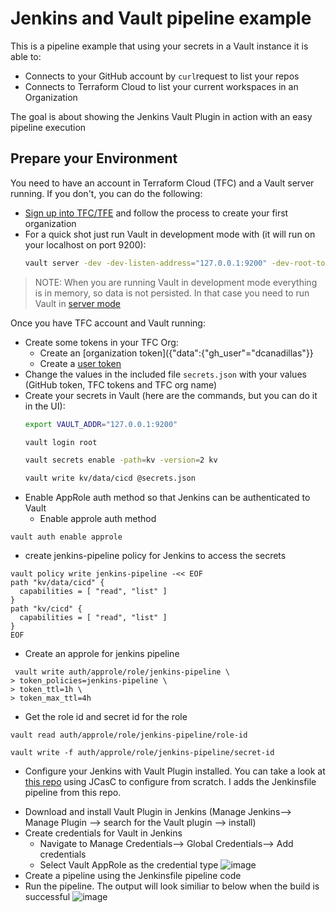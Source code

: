 # Jenkins and Vault pipeline example

This is a pipeline example that using your secrets in a Vault instance it is able to:
* Connects to your GitHub account by `curl`request to list your repos
* Connects to Terraform Cloud to list your current workspaces in an Organization

The goal is about showing the Jenkins Vault Plugin in action with an easy pipeline execution

## Prepare your Environment

You need to have an account in Terraform Cloud (TFC) and a Vault server running. If you don't, you can do the following:
* [Sign up into TFC/TFE](https://app.terraform.io/signup) and follow the process to create your first organization
* For a quick shot just run Vault in development mode with (it will run on your localhost on port 9200):
  ```bash
  vault server -dev -dev-listen-address="127.0.0.1:9200" -dev-root-token-id="root"
  ```
> NOTE: When you are running Vault in development mode everything is in memory, so data is not persisted. In that case you need to run Vault in [server mode](https://learn.hashicorp.com/tutorials/vault/getting-started-deploy)


Once you have TFC account and Vault running:

* Create some tokens in your TFC Org:
  - Create an [organization token]({"data":{"gh_user"="dcanadillas"}}
  - Create a [user token](https://www.terraform.io/docs/cloud/users-teams-organizations/api-tokens.html#user-api-tokens)
* Change the values in the included file `secrets.json` with your values (GitHub token, TFC tokens and TFC org name)
* Create your secrets in Vault (here are the commands, but you can do it in the UI):
  ```bash
  export VAULT_ADDR="127.0.0.1:9200"
  ```
  ```bash
  vault login root
  ```
  ```bash
  vault secrets enable -path=kv -version=2 kv
  ```
  ```bash
  vault write kv/data/cicd @secrets.json
  ```
* Enable AppRole auth method so that Jenkins can be authenticated to Vault
  - Enable approle auth method
```
vault auth enable approle
````
 - create jenkins-pipeline policy for Jenkins to access the secrets 
```
vault policy write jenkins-pipeline -<< EOF
path "kv/data/cicd" {
  capabilities = [ "read", "list" ]
}
path "kv/cicd" {
  capabilities = [ "read", "list" ]
}
EOF
```
 - Create an approle for jenkins pipeline
```
 vault write auth/approle/role/jenkins-pipeline \
> token_policies=jenkins-pipeline \
> token_ttl=1h \
> token_max_ttl=4h
```
 - Get the role id and secret id for the role

```
vault read auth/approle/role/jenkins-pipeline/role-id

vault write -f auth/approle/role/jenkins-pipeline/secret-id

```

* Configure your Jenkins with Vault Plugin installed. You can take a look at [this repo]() using JCasC to configure from scratch. I adds the Jenkinsfile pipeline from this repo.
 - Download and install Vault Plugin in Jenkins (Manage Jenkins--> Manage Plugin --> search for the Vault plugin --> install)
 - Create credentials for Vault in Jenkins
    - Navigate to Manage Credentials--> Global Credentials--> Add credentials
    - Select Vault AppRole as the credential type
![image](https://user-images.githubusercontent.com/31291225/119159032-7766ab80-ba1c-11eb-9bfd-4fea3f4908c6.png)
 - Create a pipeline using the Jenkinsfile pipeline code
 - Run the pipeline. The output will look similiar to below when the build is successful
![image](https://user-images.githubusercontent.com/31291225/119159597-01167900-ba1d-11eb-9d29-aab3fdb8c778.png)



